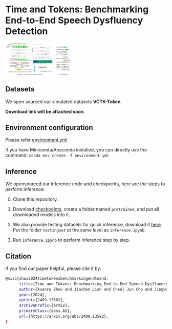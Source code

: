 # Time and Tokens: Benchmarking End-to-End Speech Dysfluency Detection


<img src="resources/pipeline.png" alt="image-20240321090057059" style="zoom: 20%; display: block; margin-right: auto; margin-left: 0;" />


## Datasets
We open sourced our simulated datasets **VCTK-Token**.

**Download link will be attached soon.**

## Environment configuration
Please refer [environment.yml](environment.yml)

If you have Miniconda/Anaconda installed, you can directly use the command: `conda env create -f environment.yml`


## Inference
We opensourced our inference code and checkpoints, here are the steps to perform inference:

0. Clone this repository.
  
1. Download [checkpoints](https://drive.google.com/drive/folders/14N8-ax3DOxJc64PvrHrv4jHNwCI5u3_o?usp=sharing), create a folder named `pretrained`, and put all downloaded models into it.
   
2. We also provide testing datasets for quick inference, download it [here](https://drive.google.com/drive/folders/1kYQsw8snX6D53lX1_gQio2SZs0xpSHx_?usp=sharing). Put the folder `testingset` at the same level as `inference.ipynb`.
   
3. Run `inference.ipynb` to perform inference step by step.



## Citation

If you find our paper helpful, please cite it by:
```sh
@misc{zhou2024timetokensbenchmarkingendtoend,
      title={Time and Tokens: Benchmarking End-to-End Speech Dysfluency Detection}, 
      author={Xuanru Zhou and Jiachen Lian and Cheol Jun Cho and Jingwen Liu and Zongli Ye and Jinming Zhang and Brittany Morin and David Baquirin and Jet Vonk and Zoe Ezzes and Zachary Miller and Maria Luisa Gorno Tempini and Gopala Anumanchipalli},
      year={2024},
      eprint={2409.13582},
      archivePrefix={arXiv},
      primaryClass={eess.AS},
      url={https://arxiv.org/abs/2409.13582}, 
}
```
